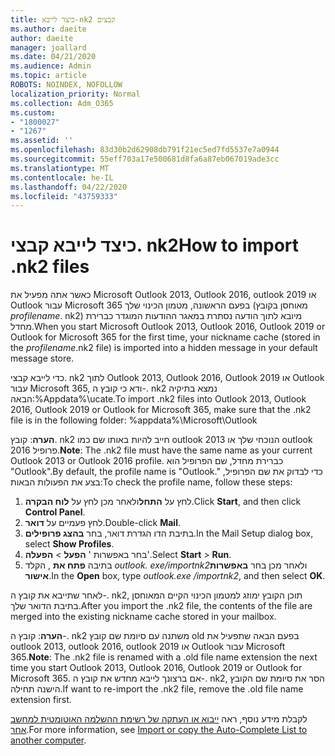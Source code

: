 ```yaml
---
title: כיצד לייבא-nk2 קבצים
ms.author: daeite
author: daeite
manager: joallard
ms.date: 04/21/2020
ms.audience: Admin
ms.topic: article
ROBOTS: NOINDEX, NOFOLLOW
localization_priority: Normal
ms.collection: Adm_O365
ms.custom:
- "1800027"
- "1267"
ms.assetid: ''
ms.openlocfilehash: 83d30b2d62908db791f21ec5ed7fd5537e7a0944
ms.sourcegitcommit: 55eff703a17e500681d8fa6a87eb067019ade3cc
ms.translationtype: MT
ms.contentlocale: he-IL
ms.lasthandoff: 04/22/2020
ms.locfileid: "43759333"
---
```

# <a name="how-to-import-nk2-files"></a><span data-ttu-id="b566e-102">כיצד לייבא קבצי. nk2</span><span class="sxs-lookup"><span data-stu-id="b566e-102">How to import .nk2 files</span></span> 

<span data-ttu-id="b566e-103">כאשר אתה מפעיל את Microsoft Outlook 2013, Outlook 2016, outlook 2019 או Outlook עבור Microsoft 365 בפעם הראשונה, מטמון הכינוי שלך (מאוחסן בקובץ *profilename*. nk2) מיובא לתוך הודעה נסתרת במאגר ההודעות המוגדר כברירת מחדל.</span><span class="sxs-lookup"><span data-stu-id="b566e-103">When you start Microsoft Outlook 2013, Outlook 2016, Outlook 2019 or Outlook for Microsoft 365 for the first time, your nickname cache (stored in the *profilename*.nk2 file) is imported into a hidden message in your default message store.</span></span>

<span data-ttu-id="b566e-104">כדי לייבא קבצי. nk2 לתוך Outlook 2013, Outlook 2016, Outlook 2019 או Outlook עבור Microsoft 365, ודא כי קובץ ה-. nk2 נמצא בתיקיה הבאה:%Appdata%\ucate.</span><span class="sxs-lookup"><span data-stu-id="b566e-104">To import .nk2 files into Outlook 2013, Outlook 2016, Outlook 2019 or Outlook for Microsoft 365, make sure that the .nk2 file is in the following folder: %appdata%\Microsoft\Outlook</span></span>

<span data-ttu-id="b566e-105">**הערה**: קובץ. nk2 חייב להיות באותו שם כמו outlook 2013 הנוכחי שלך או outlook 2016 פרופיל.</span><span class="sxs-lookup"><span data-stu-id="b566e-105">**Note**: The .nk2 file must have the same name as your current Outlook 2013 or Outlook 2016 profile.</span></span> <span data-ttu-id="b566e-106">כברירת מחדל, שם הפרופיל הוא "Outlook".</span><span class="sxs-lookup"><span data-stu-id="b566e-106">By default, the profile name is "Outlook."</span></span> <span data-ttu-id="b566e-107">כדי לבדוק את שם הפרופיל, בצע את הפעולות הבאות:</span><span class="sxs-lookup"><span data-stu-id="b566e-107">To check the profile name, follow these steps:</span></span> 
1. <span data-ttu-id="b566e-108">לחץ על **התחל**ולאחר מכן לחץ על **לוח הבקרה**.</span><span class="sxs-lookup"><span data-stu-id="b566e-108">Click **Start**, and then click **Control Panel**.</span></span>
2. <span data-ttu-id="b566e-109">לחץ פעמיים על **דואר**.</span><span class="sxs-lookup"><span data-stu-id="b566e-109">Double-click **Mail**.</span></span>
3. <span data-ttu-id="b566e-110">בתיבת הדו הגדרת דואר, בחר **בהצג פרופילים**.</span><span class="sxs-lookup"><span data-stu-id="b566e-110">In the Mail Setup dialog box, select **Show Profiles**.</span></span>
4. <span data-ttu-id="b566e-111">בחר באפשרות ' **הפעל** > **הפעלה**'.</span><span class="sxs-lookup"><span data-stu-id="b566e-111">Select **Start** > **Run**.</span></span>
5. <span data-ttu-id="b566e-112">בתיבה **פתח את** , הקלד *outlook. exe/importnk2*ולאחר מכן בחר **באפשרות אישור**.</span><span class="sxs-lookup"><span data-stu-id="b566e-112">In the **Open** box, type *outlook.exe /importnk2*, and then select **OK**.</span></span> 

<span data-ttu-id="b566e-113">לאחר שתייבא את קובץ ה-. nk2, תוכן הקובץ ימוזג למטמון הכינוי הקיים המאוחסן בתיבת הדואר שלך.</span><span class="sxs-lookup"><span data-stu-id="b566e-113">After you import the .nk2 file, the contents of the file are merged into the existing nickname cache stored in your mailbox.</span></span>

<span data-ttu-id="b566e-114">**הערה**: קובץ ה-. nk2 משתנה עם סיומת שם קובץ old בפעם הבאה שתפעיל את outlook 2013, outlook 2016, outlook 2019 או Outlook עבור Microsoft 365.</span><span class="sxs-lookup"><span data-stu-id="b566e-114">**Note**: The .nk2 file is renamed with a .old file name extension the next time you start Outlook 2013, Outlook 2016, Outlook 2019 or Outlook for Microsoft 365.</span></span> <span data-ttu-id="b566e-115">אם ברצונך לייבא מחדש את קובץ ה-. nk2, הסר את סיומת שם הקובץ הישנה תחילה.</span><span class="sxs-lookup"><span data-stu-id="b566e-115">If want to re-import the .nk2 file, remove the .old file name extension first.</span></span>

<span data-ttu-id="b566e-116">לקבלת מידע נוסף, ראה [ייבוא או העתקה של רשימת ההשלמה האוטומטית למחשב אחר](https://support.microsoft.com/help/2806550/how-to-import-nk2-files-into-outlook%).</span><span class="sxs-lookup"><span data-stu-id="b566e-116">For more information, see [Import or copy the Auto-Complete List to another computer](https://support.microsoft.com/help/2806550/how-to-import-nk2-files-into-outlook%).</span></span>